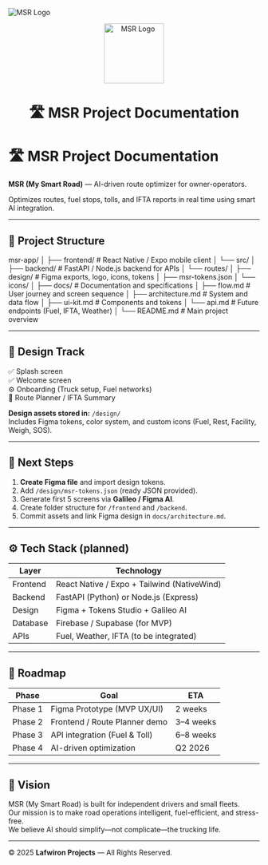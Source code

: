 ![MSR Logo](design/icons/msr_logo.png)

<p align="center">
  <img src="design/icons/msr_logo.png" alt="MSR Logo" width="120">
</p>

<h1 align="center">🛣️ MSR Project Documentation</h1>

# 🛣️ MSR Project Documentation

**MSR (My Smart Road)** — AI-driven route optimizer for owner-operators.

Optimizes routes, fuel stops, tolls, and IFTA reports in real time using smart AI integration.

---

## 📁 Project Structure

msr-app/
│
├── frontend/ # React Native / Expo mobile client
│ └── src/
│
├── backend/ # FastAPI / Node.js backend for APIs
│ └── routes/
│
├── design/ # Figma exports, logo, icons, tokens
│ ├── msr-tokens.json
│ └── icons/
│
├── docs/ # Documentation and specifications
│ ├── flow.md # User journey and screen sequence
│ ├── architecture.md # System and data flow
│ ├── ui-kit.md # Components and tokens
│ └── api.md # Future endpoints (Fuel, IFTA, Weather)
│
└── README.md # Main project overview

---

## 🎨 Design Track

✅ Splash screen  
✅ Welcome screen  
⚙️ Onboarding (Truck setup, Fuel networks)  
🚛 Route Planner / IFTA Summary  

**Design assets stored in:** `/design/`  
Includes Figma tokens, color system, and custom icons (Fuel, Rest, Facility, Weigh, SOS).

---

## 🧭 Next Steps

1. **Create Figma file** and import design tokens.  
2. Add `/design/msr-tokens.json` (ready JSON provided).  
3. Generate first 5 screens via **Galileo / Figma AI**.  
4. Create folder structure for `/frontend` and `/backend`.  
5. Commit assets and link Figma design in `docs/architecture.md`.

---

## ⚙️ Tech Stack (planned)

| Layer | Technology |
|-------|-------------|
| Frontend | React Native / Expo + Tailwind (NativeWind) |
| Backend | FastAPI (Python) or Node.js (Express) |
| Design | Figma + Tokens Studio + Galileo AI |
| Database | Firebase / Supabase (for MVP) |
| APIs | Fuel, Weather, IFTA (to be integrated) |
---

## 📅 Roadmap

| Phase | Goal | ETA |
|-------|------|-----|
| Phase 1 | Figma Prototype (MVP UX/UI) | 2 weeks |
| Phase 2 | Frontend / Route Planner demo | 3–4 weeks |
| Phase 3 | API integration (Fuel & Toll) | 6–8 weeks |
| Phase 4 | AI-driven optimization | Q2 2026 |

---

## 🧩 Vision

MSR (My Smart Road) is built for independent drivers and small fleets.  
Our mission is to make road operations intelligent, fuel-efficient, and stress-free.  
We believe AI should simplify—not complicate—the trucking life.

---


© 2025 **Lafwiron Projects** — All Rights Reserved.
